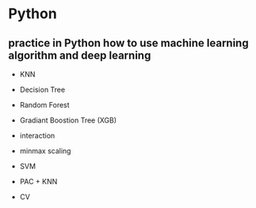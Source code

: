 # Python
## practice in Python how to use machine learning algorithm and deep learning 


+ KNN

+ Decision Tree

+ Random Forest

+ Gradiant Boostion Tree (XGB) 

+ interaction

+ minmax scaling 

+ SVM

+ PAC + KNN 

+ CV
